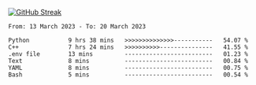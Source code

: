 [![GitHub Streak](https://streak-stats.demolab.com?user=renren-017&theme=sea&hide_border=true&background=DD272700)](https://git.io/streak-stats)

<!--START_SECTION:waka-->

```text
From: 13 March 2023 - To: 20 March 2023

Python           9 hrs 38 mins   >>>>>>>>>>>>>>-----------   54.07 %
C++              7 hrs 24 mins   >>>>>>>>>>---------------   41.55 %
.env file        13 mins         -------------------------   01.23 %
Text             8 mins          -------------------------   00.84 %
YAML             8 mins          -------------------------   00.75 %
Bash             5 mins          -------------------------   00.54 %
```

<!--END_SECTION:waka-->
